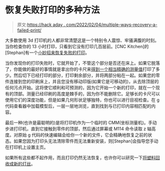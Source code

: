 # 恢复失败打印的多种方法

> 原文:[https://hack aday . com/2022/02/04/multiple-ways-recovery-a-failed-print/](https://hackaday.com/2022/02/04/multiple-ways-of-recovering-a-failed-print/)

大多数使用 3d 打印机的人都非常清楚这是一个特别令人震惊、牢骚满腹的时刻。当你检查你的 13 小时打印，只看到它没有打印几百层前。[CNC Kitchen]的[Stephan]有一个[小妙招来恢复失败的打印](https://www.youtube.com/watch?v=-wjE8eDiKWg)。

当你发现你的打印失败时，它就开始了，不管这个部分是否还在床上。如果它脱落了，你能做的最好的事情就是拿出你的卡尺来[得到一个相当精确的测量值](https://hackaday.com/2022/01/07/a-savage-discussion-of-measurement-and-accuracy/)打印了多少。然后切下已经打印的部分，打印剩余部分，并将两部分粘在一起。如果您的零件连接到您的印刷床上，并且您没有移动印版(如果它是可移动的)，从去除顶层的任何污点开始。这将使它顺利和可预测的，因为它开始一个新的打印，就在一个现有的顶部。测量已经印刷的高度是棘手的，因为你不能删除它。足够长的卡尺可以使用它们的深度功能，但是如果几何形状足够独特，你也可以进行目视检查。在 g 代码查看器中加载模型后，一层一层地浏览，直到找到与已打印内容相匹配的内容。

最后一种(也许是最聪明的)是将打印机作为一个临时的 CMM(坐标测量机)。手动步进打印机，直到它接触到零件的顶部，然后通过屏幕或 M114 命令读取 z 轴高度。对原始 g 代码的快速编辑会给你一个新的文件，它会精确地恢复之前的状态。如果您因为打印头无法清除零件而无法重新安装，则[Stephan]会指导您手动在打印机上设置主页。

如果所有这些都不起作用，而且打印仍然无法恢复，也许你可以研究一下[将塑料回收成新的灯丝](https://hackaday.com/2018/06/02/print-your-own-filament/)。